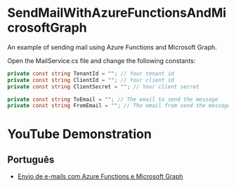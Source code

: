 # SendMailWithAzureFunctionsAndMicrosoftGraph

An example of sending mail using Azure Functions and Microsoft Graph.

Open the MailService.cs file and change the following constants:

```csharp
private const string TenantId = ""; // Your tenant id
private const string ClientId = ""; // Your client id
private const string ClientSecret = ""; // Your client secret

private const string ToEmail = ""; // The email to send the message
private const string FromEmail = ""; // The email from send the message
```

# YouTube Demonstration
## Português
- [Envio de e-mails com Azure Functions e Microsoft Graph](https://www.youtube.com/watch?v=uqDSQGPZmDc&feature=youtu.be)
